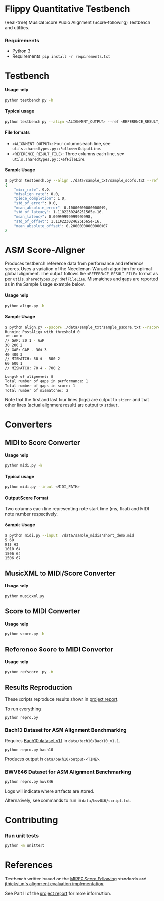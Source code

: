 # Flippy Quantitative Testbench

(Real-time) Musical Score Audio Alignment (Score-following) Testbench and utilities.

### Requirements
- Python 3
- Requirements: `pip install -r requirements.txt`

# Testbench

#### Usage help
```bash
python testbench.py -h
```

#### Typical usage
```bash
python testbench.py --align <ALIGNMENT_OUTPUT> --ref <REFERENCE_RESULT_FILE>
```

#### File formats
- `<ALIGNMENT_OUTPUT>`: Four columns each line, see `utils.sharedtypes.py::FollowerOutputLine`.
- `<REFERENCE_RESULT_FILE>`: Three columns each line, see `utils.sharedtypes.py::RefFileLine`.

#### Sample Usage
```bash
$ python testbench.py --align ./data/sample_txt/sample_scofo.txt --ref ./data/sample_txt/sample_ref.txt
{
    "miss_rate": 0.0,
    "misalign_rate": 0.0,
    "piece_completion": 1.0,
    "std_of_error": 0.0,
    "mean_absolute_error": 0.10000000000000009,
    "std_of_latency": 1.1102230246251565e-16,
    "mean_latency": 0.09999999999999998,
    "std_of_offset": 1.1102230246251565e-16,
    "mean_absolute_offset": 0.20000000000000007
}
```

# ASM Score-Aligner
Produces testbench reference data from performance and reference scores. Uses a variation of the Needleman-Wunsch algorithm for optimal global alignment. The output follows the `<REFERENCE_RESULT_FILE>` format as per `utils.sharedtypes.py::RefFileLine`. Mismatches and gaps are reported as in the Sample Usage example below.

#### Usage help
```bash
python align.py -h
```

#### Sample Usage
```bash
$ python align.py --pscore ./data/sample_txt/sample_pscore.txt --rscore ./data/sample_txt/sample_rscore.txt
Running PostAlign with threshold 0
10 100 0
// GAP: 20 1 - GAP
30 200 2
// GAP: GAP - 300 3
40 400 3
// MISMATCH: 50 0 - 500 2
60 600 1
// MISMATCH: 70 4 - 700 2

Length of alignment: 8
Total number of gaps in performance: 1
Total number of gaps in score: 1
Total number of mismatches: 2
```
Note that the first and last four lines (logs) are output to `stderr` and that other lines (actual alignment result) are output to `stdout`.

# Converters
## MIDI to Score Converter
#### Usage help
```bash
python midi.py -h
```
#### Typical usage
```bash
python midi.py --input <MIDI_PATH>
```

#### Output Score Format
Two columns each line representing note start time (ms, float) and MIDI note number respectively.

#### Sample Usage
```bash
$ python midi.py --input ./data/sample_midis/short_demo.mid
5 60
515 62
1010 64
1506 64
1506 67
```

## MusicXML to MIDI/Score Converter

#### Usage help
```bash
python musicxml.py
```

## Score to MIDI Converter
#### Usage help
```bash
python score.py -h
```


## Reference Score to MIDI Converter
#### Usage help
```bash
python refscore .py -h
```

## Results Reproduction

These scripts reproduce results shown in [project report](https://github.com/flippy-fyp/flippy-report/blob/main/main.pdf).

To run everything:
```bash
python repro.py
```

### Bach10 Dataset for ASM Alignment Benchmarking
Requires [Bach10 dataset v1.1](http://www2.ece.rochester.edu/projects/air/resource.html) in `data/bach10/Bach10_v1.1`.

```bash
python repro.py bach10
```

Produces output in `data/bach10/output-<TIME>`.

### BWV846 Dataset for ASM Alignment Benchmarking
```bash
python repro.py bwv846
```

Logs will indicate where artifacts are stored.

Alternatively, see commands to run in `data/bwv846/script.txt`.
# Contributing

### Run unit tests
```bash
python -m unittest
```

# References

Testbench written based on the [MIREX Score Following](https://www.music-ir.org/mirex/wiki/2006:Score_Following_Proposal) standards and [jthickstun's alignment evaluation implementation](https://github.com/jthickstun/alignment-eval).

See Part II of the [project report](https://github.com/flippy-fyp/flippy-report/blob/main/main.pdf) for more information.

<!-- ### Differences from MIREX evaluation
- Uses fourth column of alignment output to uniquely identify notes instead of an ID--hence, the fourth column is mandatory instead of optional as in MIREX -->

